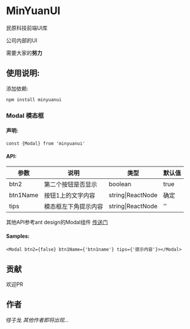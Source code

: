 # MinYuanUI

民原科技前端UI库

公司内部的UI

需要大家的**努力**


## 使用说明:

添加依赖:

`npm install minyuanui`

### Modal 模态框

#### 声明:

`const {Modal} from 'minyuanui'`

#### API:

| 参数     | 说明                 | 类型              | 默认值 |
| -------- | -------------------- | ----------------- | ------ |
| btn2     | 第二个按钮是否显示   | boolean           | true   |
| btn1Name | 按钮1上的文字内容    | string\|ReactNode | 确定   |
| tips     | 模态框左下角提示内容 | string\|ReactNode | ''     |

其他API参考ant design的Modal组件 [传送门](<https://ant-design.gitee.io/components/modal-cn/#API>)

#### Samples:

`
<Modal btn2={false} btn1Name={'btn1name'} tips={'提示内容'}></Modal>
`

## 贡献

欢迎PR

## 作者

缪子龙 *其他作者即将出现...*

